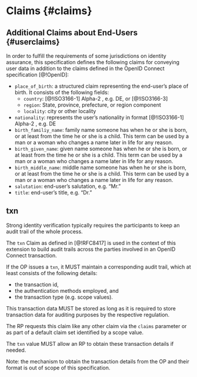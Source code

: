 # Claims {#claims}

## Additional Claims about End-Users {#userclaims}

In order to fulfill the requirements of some jurisdictions on identity assurance, this specification defines the following claims for conveying user data in addition to the claims defined in the OpenID Connect specification [@!OpenID]:

* `place_of_birth`: a structured claim representing the end-user’s place of birth. It consists of the following fields:
	* `country`: [@!ISO3166-1] Alpha-2 , e.g. DE, or [@!ISO3166-3] 
	* `region`: State, province, prefecture, or region component
	* `locality`: city or other locality
* `nationality`: represents the user’s nationality in format [@!ISO3166-1] Alpha-2 , e.g. DE
* `birth_familiy_name`: family name someone has when he or she is born, or at least from the time he or she is a child. This term can be used by a man or a woman who changes a name later in life for any reason.
* `birth_given_name`: given name someone has when he or she is born, or at least from the time he or she is a child. This term can be used by a man or a woman who changes a name later in life for any reason.
* `birth_middle_name`: middle name someone has when he or she is born, or at least from the time he or she is a child. This term can be used by a man or a woman who changes a name later in life for any reason.
* `salutation`: end-user’s salutation, e.g. “Mr.”
* `title`: end-user’s title, e.g. “Dr.”

## txn

Strong identity verification typically requires the participants to keep an audit trail of the whole process. 

The `txn` Claim as defined in [@!RFC8417] is used in the context of this extension to build audit trails across the parties involved in an OpenID Connect transaction. 

If the OP issues a `txn`, it MUST maintain a corresponding audit trail, which at least consists of the following details: 

* the transaction id,
* the authentication methods employed, and
* the transaction type (e.g. scope values).

This transaction data MUST be stored as long as it is required to store transaction data for auditing purposes by the respective regulation. 

The RP requests this claim like any other claim via the `claims` parameter or as part of a default claim set identified by a scope value. 

The `txn` value MUST allow an RP to obtain these transaction details if needed.

Note: the mechanism to obtain the transaction details from the OP and their format is out of scope of this specification. 
    



